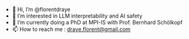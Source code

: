- 👋 Hi, I’m @florentdraye
- 👀 I’m interested in LLM interpretability and AI safety
- 🌱 I’m currently doing a PhD at MPI-IS with Prof. Bernhard Schölkopf
- 📫 How to reach me : draye.florent@gmail.com 
